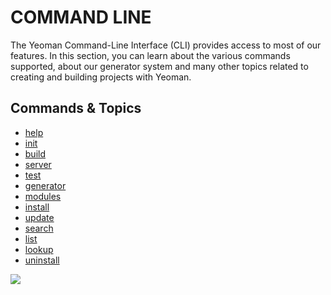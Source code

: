 # COMMAND LINE

The Yeoman Command-Line Interface (CLI) provides access to most of our features. In this section, you can learn about the various commands supported, about our generator system and many other topics related to creating and building projects with Yeoman.

## Commands & Topics

* [help](yeoman-help)
* [init](yeoman-init)
* [build](yeoman-build)
* [server](yeoman-server)
* [test](yeoman-test)
* [generator](generators)
* [modules](modules)
* [install](yeoman-install)
* [update](yeoman-update)
* [search](yeoman-search)
* [list](yeoman-list)
* [lookup](yeoman-lookup)
* [uninstall](yeoman-uninstall)

<img src="http://yeoman.io/assets/img/yeoman-006.png" class="character">